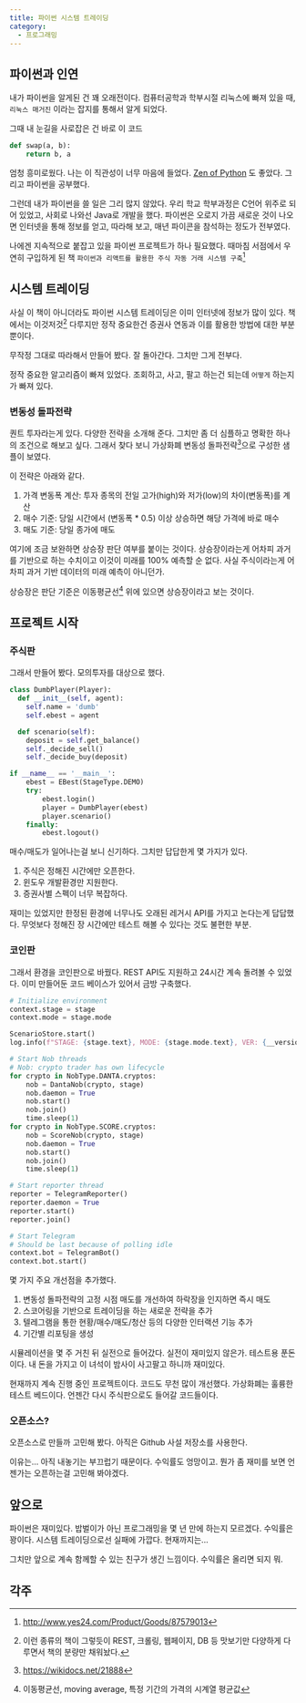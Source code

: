 ```yaml
---
title: 파이썬 시스템 트레이딩
category:
  - 프로그래밍
---
```


## 파이썬과 인연
내가 파이썬을 알게된 건 꽤 오래전이다. 컴퓨터공학과 학부시절 리눅스에 빠져 있을 때, `리눅스 매거진` 이라는 잡지를 통해서 알게 되었다.

그때 내 눈길을 사로잡은 건 바로 이 코드
```python
def swap(a, b):
    return b, a
```

엄청 흥미로웠다. 나는 이 직관성이 너무 마음에 들었다. [Zen of Python](https://www.python.org/dev/peps/pep-0020/) 도 좋았다. 
그리고 파이썬을 공부했다.

그런데 내가 파이썬을 쓸 일은 그리 많지 않았다. 우리 학교 학부과정은 C언어 위주로 되어 있었고, 사회로 나와선 Java로 개발을 했다.
파이썬은 오로지 가끔 새로운 것이 나오면 인터넷을 통해 정보를 얻고, 따라해 보고, 매년 파이콘을 참석하는 정도가 전부였다.

나에겐 지속적으로 붙잡고 있을 파이썬 프로젝트가 하나 필요했다.
때마침 서점에서 우연히 구입하게 된 책 `파이썬과 리액트를 활용한 주식 자동 거래 시스템 구축`[^1]

## 시스템 트레이딩

사실 이 책이 아니더라도 파이썬 시스템 트레이딩은 이미 인터넷에 정보가 많이 있다.
책에서는 이것저것[^2] 다루지만 정작 중요한건 증권사 연동과 이를 활용한 방법에 대한 부분 뿐이다.

무작정 그대로 따라해서 만들어 봤다.
잘 돌아간다. 그치만 그게 전부다.

정작 중요한 알고리즘이 빠져 있었다. 조회하고, 사고, 팔고 하는건 되는데 `어떻게` 하는지가 빠져 있다.

### 변동성 돌파전략

퀀트 투자라는게 있다. 다양한 전략을 소개해 준다. 그치만 좀 더 심플하고 명확한 하나의 조건으로 해보고 싶다.
그래서 찾다 보니 가상화폐 변동성 돌파전략[^3]으로 구성한 샘플이 보였다.

이 전략은 아래와 같다.
1. 가격 변동폭 계산: 투자 종목의 전일 고가(high)와 저가(low)의 차이(변동폭)를 계산
2. 매수 기준: 당일 시간에서 (변동폭 * 0.5) 이상 상승하면 해당 가격에 바로 매수
3. 매도 기준: 당일 종가에 매도

여기에 조금 보완하면 상승장 판단 여부를 붙이는 것이다.
상승장이라는게 어차피 과거를 기반으로 하는 수치이고 이것이 미래를 100% 예측할 순 없다.
사실 주식이라는게 어차피 과거 기반 데이터의 미래 예측이 아니던가.

상승장은 판단 기준은 이동평균선[^4] 위에 있으면 상승장이라고 보는 것이다.

## 프로젝트 시작

### 주식판

그래서 만들어 봤다. 모의투자를 대상으로 했다.

```python
class DumbPlayer(Player):
  def __init__(self, agent):
    self.name = 'dumb'
    self.ebest = agent

  def scenario(self):
    deposit = self.get_balance()
    self._decide_sell()
    self._decide_buy(deposit)

if __name__ == '__main__':
    ebest = EBest(StageType.DEMO)
    try:
        ebest.login()
        player = DumbPlayer(ebest)
        player.scenario()
    finally:
        ebest.logout()
```

매수/매도가 일어나는걸 보니 신기하다. 그치만 답답한게 몇 가지가 있다.
1. 주식은 정해진 시간에만 오픈한다.
2. 윈도우 개발환경만 지원한다.
3. 증권사별 스펙이 너무 복잡하다.

재미는 있었지만 한정된 환경에 너무나도 오래된 레거시 API를 가지고 논다는게 답답했다.
무엇보다 정해진 장 시간에만 테스트 해볼 수 있다는 것도 불편한 부분.

### 코인판

그래서 환경을 코인판으로 바꿨다. REST API도 지원하고 24시간 계속 돌려볼 수 있었다.
이미 만들어둔 코드 베이스가 있어서 금방 구축했다.

```python
# Initialize environment
context.stage = stage
context.mode = stage.mode

ScenarioStore.start()
log.info(f"STAGE: {stage.text}, MODE: {stage.mode.text}, VER: {__version__}")

# Start Nob threads
# Nob: crypto trader has own lifecycle
for crypto in NobType.DANTA.cryptos:
    nob = DantaNob(crypto, stage)
    nob.daemon = True
    nob.start()
    nob.join()
    time.sleep(1)
for crypto in NobType.SCORE.cryptos:
    nob = ScoreNob(crypto, stage)
    nob.daemon = True
    nob.start()
    nob.join()
    time.sleep(1)

# Start reporter thread
reporter = TelegramReporter()
reporter.daemon = True
reporter.start()
reporter.join()

# Start Telegram
# Should be last because of polling idle
context.bot = TelegramBot()
context.bot.start()
```

몇 가지 주요 개선점을 추가했다.
1. 변동성 돌파전략의 고정 시점 매도를 개선하여 하락장을 인지하면 즉시 매도
2. 스코어링을 기반으로 트레이딩을 하는 새로운 전략을 추가
3. 텔레그램을 통한 현황/매수/매도/청산 등의 다양한 인터랙션 기능 추가
4. 기간별 리포팅을 생성

시뮬레이션을 몇 주 거친 뒤 실전으로 들어갔다. 실전이 재미있지 않은가. 테스트용 푼돈이다.
내 돈을 가지고 이 녀석이 밤사이 사고팔고 하니까 재미있다. 

현재까지 계속 진행 중인 프로젝트이다. 코드도 무천 많이 개선했다. 가상화폐는 훌륭한 테스트 베드이다. 
언젠간 다시 주식판으로도 들어갈 코드들이다.

### 오픈소스?

오픈소스로 만들까 고민해 봤다. 아직은 Github 사설 저장소를 사용한다.

이유는... 아직 내놓기는 부끄럽기 때문이다. 수익률도 엉망이고. 뭔가 좀 재미를 보면 언젠가는 오픈하는걸 고민해 봐야겠다.

## 앞으로

파이썬은 재미있다. 밥벌이가 아닌 프로그래밍을 몇 년 만에 하는지 모르겠다.
수익률은 꽝이다. 시스템 트레이딩으로선 실패에 가깝다. 현재까지는...

그치만 앞으로 계속 함께할 수 있는 친구가 생긴 느낌이다. 수익률은 올리면 되지 뭐.

## 각주

[^1]: http://www.yes24.com/Product/Goods/87579013
[^2]: 이런 종류의 책이 그렇듯이 REST, 크롤링, 웹페이지, DB 등 맛보기만 다양하게 다루면서 책의 분량만 채워놨다.
[^3]: https://wikidocs.net/21888
[^4]: 이동평균선, moving average, 특정 기간의 가격의 시계열 평균값